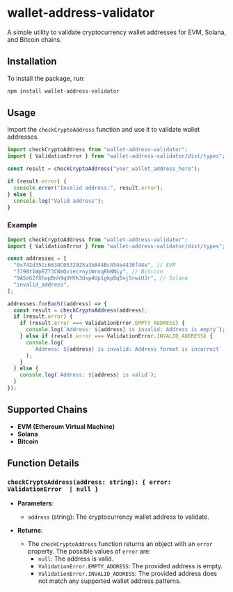 # wallet-address-validator

A simple utility to validate cryptocurrency wallet addresses for EVM, Solana, and Bitcoin chains.

## Installation

To install the package, run:

```sh
npm install wallet-address-validator
```

## Usage

Import the `checkCryptoAddress` function and use it to validate wallet addresses.

```typescript
import checkCryptoAddress from "wallet-address-validator";
import { ValidationError } from "wallet-address-validator/dist/types";

const result = checkCryptoAddress("your_wallet_address_here");

if (result.error) {
  console.error("Invalid address:", result.error);
} else {
  console.log("Valid address");
}
```

### Example

```typescript
import checkCryptoAddress from "wallet-address-validator";
import { ValidationError } from "wallet-address-validator/dist/types";

const addresses = [
  "0x742d35Cc6634C0532925a3b844Bc454e4438f44e", // EVM
  "3J98t1WpEZ73CNmQviecrnyiWrnqRhWNLy", // Bitcoin
  "9A5oG2fXhxpBnh9qVHVk3dxp4Up1gkp8q5vj5rwiUJr", // Solana
  "invalid_address",
];

addresses.forEach((address) => {
  const result = checkCryptoAddress(address);
  if (result.error) {
    if (result.error === ValidationError.EMPTY_ADDRESS) {
      console.log(`Address: ${address} is invalid: Address is empty`);
    } else if (result.error === ValidationError.INVALID_ADDRESS) {
      console.log(
        `Address: ${address} is invalid: Address format is incorrect`
      );
    }
  } else {
    console.log(`Address: ${address} is valid`);
  }
});
```

## Supported Chains

- **EVM (Ethereum Virtual Machine)**
- **Solana**
- **Bitcoin**

## Function Details

### `checkCryptoAddress(address: string): { error: ValidationError  | null }`

- **Parameters**:

  - `address` (string): The cryptocurrency wallet address to validate.

- **Returns**:
  - The `checkCryptoAddress` function returns an object with an `error` property. The possible values of `error` are:
    - `null`: The address is valid.
    - `ValidationError.EMPTY_ADDRESS`: The provided address is empty.
    - `ValidationError.INVALID_ADDRESS`: The provided address does not match any supported wallet address patterns.
